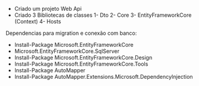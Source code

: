 - Criado um projeto Web Api
- Criado 3 Bibliotecas de classes
	1- Dto
	2- Core
	3- EntityFrameworkCore (Context)
	4- Hosts


Dependencias para migration e conexão com banco:

- Install-Package Microsoft.EntityFrameworkCore
- Microsoft.EntityFrameworkCore.SqlServer
- Install-Package Microsoft.EntityFrameworkCore.Design
- Install-Package Microsoft.EntityFrameworkCore.Tools
- Install-Package AutoMapper
- Install-Package AutoMapper.Extensions.Microsoft.DependencyInjection
